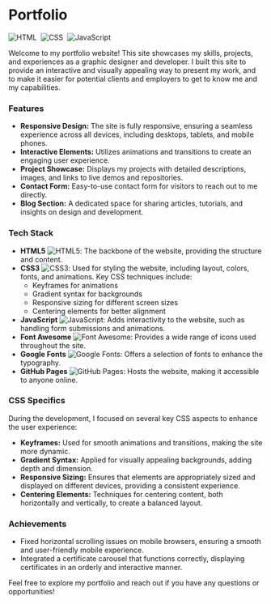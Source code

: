 # Portfolio
![HTML](https://img.shields.io/badge/HTML-HTML5-05122A?style=for-the-badge&logo=HTML5)&nbsp;
![CSS](https://img.shields.io/badge/CSS-CSS3-05122A?style=for-the-badge&logo=CSS3&logoColor=1572B6)&nbsp;
![JavaScript](https://img.shields.io/badge/JavaScript-JS-05122A?style=for-the-badge&logo=javascript)&nbsp;

Welcome to my portfolio website! This site showcases my skills, projects, and experiences as a graphic designer and developer. I built this site to provide an interactive and visually appealing way to present my work, and to make it easier for potential clients and employers to get to know me and my capabilities.

### Features

- **Responsive Design:** The site is fully responsive, ensuring a seamless experience across all devices, including desktops, tablets, and mobile phones.
- **Interactive Elements:** Utilizes animations and transitions to create an engaging user experience.
- **Project Showcase:** Displays my projects with detailed descriptions, images, and links to live demos and repositories.
- **Contact Form:** Easy-to-use contact form for visitors to reach out to me directly.
- **Blog Section:** A dedicated space for sharing articles, tutorials, and insights on design and development.

### Tech Stack

- **HTML5** ![HTML5](https://img.shields.io/badge/HTML5-E34F26?style=for-the-badge&logo=html5&logoColor=white): The backbone of the website, providing the structure and content.
- **CSS3** ![CSS3](https://img.shields.io/badge/CSS3-1572B6?style=for-the-badge&logo=css3&logoColor=white): Used for styling the website, including layout, colors, fonts, and animations. Key CSS techniques include:
  - Keyframes for animations
  - Gradient syntax for backgrounds
  - Responsive sizing for different screen sizes
  - Centering elements for better alignment
- **JavaScript** ![JavaScript](https://img.shields.io/badge/JavaScript-F7DF1E?style=for-the-badge&logo=javascript&logoColor=black): Adds interactivity to the website, such as handling form submissions and animations.
- **Font Awesome** ![Font Awesome](https://img.shields.io/badge/Font%20Awesome-339AF0?style=for-the-badge&logo=fontawesome&logoColor=white): Provides a wide range of icons used throughout the site.
- **Google Fonts** ![Google Fonts](https://img.shields.io/badge/Google%20Fonts-4285F4?style=for-the-badge&logo=google-fonts&logoColor=white): Offers a selection of fonts to enhance the typography.
- **GitHub Pages** ![GitHub Pages](https://img.shields.io/badge/GitHub%20Pages-100000?style=for-the-badge&logo=github&logoColor=white): Hosts the website, making it accessible to anyone online.

### CSS Specifics

During the development, I focused on several key CSS aspects to enhance the user experience:

- **Keyframes:** Used for smooth animations and transitions, making the site more dynamic.
- **Gradient Syntax:** Applied for visually appealing backgrounds, adding depth and dimension.
- **Responsive Sizing:** Ensures that elements are appropriately sized and displayed on different devices, providing a consistent experience.
- **Centering Elements:** Techniques for centering content, both horizontally and vertically, to create a balanced layout.

### Achievements

- Fixed horizontal scrolling issues on mobile browsers, ensuring a smooth and user-friendly mobile experience.
- Integrated a certificate carousel that functions correctly, displaying certificates in an orderly and interactive manner.

Feel free to explore my portfolio and reach out if you have any questions or opportunities!
